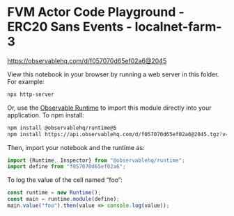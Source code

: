 # FVM Actor Code Playground - ERC20 Sans Events - localnet-farm-3

https://observablehq.com/d/f057070d65ef02a6@2045

View this notebook in your browser by running a web server in this folder. For
example:

~~~sh
npx http-server
~~~

Or, use the [Observable Runtime](https://github.com/observablehq/runtime) to
import this module directly into your application. To npm install:

~~~sh
npm install @observablehq/runtime@5
npm install https://api.observablehq.com/d/f057070d65ef02a6@2045.tgz?v=3
~~~

Then, import your notebook and the runtime as:

~~~js
import {Runtime, Inspector} from "@observablehq/runtime";
import define from "f057070d65ef02a6";
~~~

To log the value of the cell named “foo”:

~~~js
const runtime = new Runtime();
const main = runtime.module(define);
main.value("foo").then(value => console.log(value));
~~~
